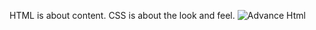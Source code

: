 HTML is about content. CSS is about the look and feel.
![Advance Html](https://github.com/user-attachments/assets/8922d755-b4c2-45d1-bfea-123d9a9d63d9)
